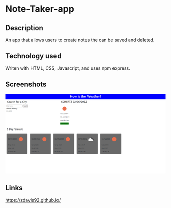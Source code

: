 # Note-Taker-app
## Description
An app that allows users to create notes the can be saved and deleted.
## Technology used
Writen with HTML, CSS, Javascript, and uses npm express.
## Screenshots
![How is the weather screenshot](https://github.com/Zdavis92/How-is-the-weather-app/blob/main/assets/images/How%20is%20the%20weather%20screenshot.png)
## Links
https://zdavis92.github.io/